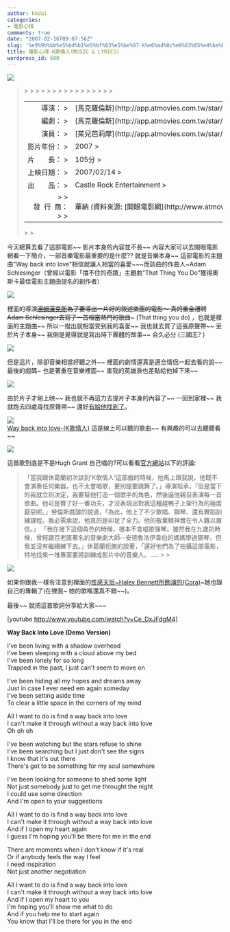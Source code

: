 ```yaml
---
author: kkdai
categories:
- 電影心得
comments: true
date: "2007-02-16T09:07:56Z"
slug: '%e9%9b%bb%e5%bd%b1%e5%bf%83%e5%be%97-k%e6%ad%8c%e6%83%85%e4%ba%bamusic-lyrics'
title: 電影心得-K歌情人(MUSIC & LYRICS)
wordpress_id: 600
---
```


![](http://photo.atmovies.com.tw/movie/poster/pl/m/pl_fmen4075876602.jpg)

<blockquote><table cellpadding="0" width="100%" border="0" cellspacing="1" class="at9" ><tbody ><tr >
> <td align="right" nowrap="true" valign="top" >導演：
> </td>
> <td width="80%" nowrap="true" valign="top" >[馬克羅倫斯](http://app.atmovies.com.tw/star/star.cfm?action=stardata&starid=sML5007514)
> </td></tr><tr >
> <td align="right" nowrap="true" valign="top" >編劇：
> </td>
> <td width="80%" nowrap="true" valign="top" >[馬克羅倫斯](http://app.atmovies.com.tw/star/star.cfm?action=stardata&starid=sML5007514)
> </td></tr><tr >
> <td align="right" nowrap="true" valign="top" >演員：
> </td>
> <td width="80%" nowrap="true" valign="top" >[茱兒芭莉摩](http://app.atmovies.com.tw/star/star.cfm?action=stardata&starid=sDB5004261)  
[休葛蘭](http://app.atmovies.com.tw/star/star.cfm?action=stardata&starid=sHG3002700)
> </td></tr><tr >
> <td align="right" nowrap="true" class="at9" valign="top" >影片年份：
> </td>
> <td class="at9" >2007
> </td></tr><tr >
> <td align="right" class="at9" valign="top" >片　　長：
> </td>
> <td class="at9" >105分
> </td></tr><tr >
> <td align="right" class="at9" valign="top" >上映日期：
> </td>
> <td class="at9" >2007/02/14
> </td></tr><tr >
> <td width="34%" align="right" class="at9" valign="top" >出　　品：
> </td>
> <td width="66%" class="at9" >Castle Rock Entertainment
> </td></tr><tr >
> <td align="right" class="at9" valign="top" >
> 
> 發  行  商：
> 
> </td>
> <td class="at9" >華納  
(資料來源: [開眼電影網](http://www.atmovies.com.tw/))
> </td></tr></tbody></table>
> 
> </blockquote>

今天總算去看了這部電影~~ 影片本身的內容並不長~~ 內容大家可以去開眼電影網看一下簡介，一部音樂電影最重要的是什麼?? 就是音樂本身~~ 這部電影的主題曲"Way back into love"相信就讓人相當的喜愛~~~而該曲的作曲人~Adam Schlesinger（曾經以電影「擋不住的奇蹟」主題曲"That Thing You Do"獲得奧斯卡最佳電影主題曲提名的創作者）

[![](http://upload.wikimedia.org/wikipedia/en/thumb/c/cb/The_Wonders_imp.jpg/175px-The_Wonders_imp.jpg)](http://en.wikipedia.org/wiki/Image:The_Wonders_imp.jpg)

裡面的導演~~[湯姆漢克斯](http://www.starblvd.com/cgi-bin/starsub?district=WesternMen&community=Tom_Hanks)為了要導出一片好的敘述樂團的電影～ 真的重金禮聘Adam Schlesinger去寫了一首相當熱門的歌曲~~~ (That thing you do) ，也就是裡面的主題曲~~ 所以一撥出就相當受到我的喜愛~~ 我也就去買了這張原聲帶~~ 至於片子本身~~ 我倒是覺得就是寫出時下團體的故事~~ 合久必分 (三國志? )

![](http://stars.udn.com/star/StarsContent/Content11304/013.jpg)

但是這片，除卻音樂相當好聽之外~~ 裡面的劇情還真是適合情侶一起去看的說~~ 最後的戲碼~ 也是著重在音樂裡面~~ 害我的英雄淚也差點給他掉下來~~

![](http://stars.udn.com/star/StarsContent/Content11304/006.jpg)

由於片子才剛上映~~ 我也就不再這力去提片子本身的內容了~~ 一回到家裡~~ 我就跑去四處尋找原聲帶~~ 還好[有給他找到了](http://www.books.com.tw/exep/cdfile.php?item=0020116255)。

[![](http://myvlog.im.tv/music/musicon.gif)  
Way back into love-(K歌情人)](http://www.im.tv/VLOG/Personal/32123/1124495) 這是線上可以聽的歌曲~~ 有興趣的可以去聽聽看~~ 

![](http://stars.udn.com/star/StarsContent/Content11304/010.jpg)

這首歌到底是不是Hugh Grant 自己唱的?可以看看[官方網站](http://wwws.tw.warnerbros.com/musicandlyrics/about.html)以下的評論:

<blockquote>「當我跟休葛蘭初次談到'K歌情人'這部戲的時候，他馬上跟我說，他既不會演奏任何樂器，也不太會唱歌，更別提要跳舞了。」導演坦承，「但是當下的我就立刻決定，我要幫他打造一個歌手的角色，然後逼他親自表演每一首歌曲。他可是費了好一番功夫，才沒表現出對我這種趕鴨子上架行為的極度厭惡呢。」勞倫斯戲謔的說道，「為此，他上了不少歌唱、鋼琴、還有舞蹈訓練課程。我必需承認，他真的是卯足了全力。他的敬業精神實在令人難以置信。」  
「我在接下這個角色的時候，根本不會唱歌彈琴。雖然我在九歲的時候，曾經跟百老匯著名的音樂劇大師--安德魯洛伊韋伯的媽媽學過鋼琴，但我並沒有繼續練下去。」休葛蘭扼腕的說著，「還好他們為了拍攝這部電影，特地找來一堆專家要將訓練成影片中的音樂人。.....
> 
> </blockquote>

![](http://stars.udn.com/star/StarsContent/Content11304/008.jpg)

如果你跟我一樣有注意到裡面的[性感天后~Haley Bennett所飾演的(Cora)](http://uk.imdb.com/name/nm2247245/)~她也錄自己的專輯了(在裡面~ 她的歌喉還真不錯~~)。

最後~~ 就把這首歌詞分享給大家~~~





[youtube http://www.youtube.com/watch?v=Ce_DxJFdgM4]



**Way Back Into Love (Demo Version)**

I've been living with a shadow overhead  
I've been sleeping with a cloud above my bed  
I've been lonely for so long  
Trapped in the past, I just can't seem to move on  
  
I've been hiding all my hopes and dreams away  
Just in case I ever need em again someday  
I've been setting aside time  
To clear a little space in the corners of my mind  
  
All I want to do is find a way back into love  
I can't make it through without a way back into love  
Oh oh oh  
  
I've been watching but the stars refuse to shine  
I've been searching but I just don't see the signs  
I know that it's out there  
There's got to be something for my soul somewhere  
  
I've been looking for someone to shed some light  
Not just somebody just to get me throught the night  
I could use some direction  
And I'm open to your suggestions  
  
All I want to do is find a way back into love  
I can't make it through without a way back into love  
And if I open my heart again  
I guess I'm hoping you'll be there for me in the end  
  
There are moments when I don't know if it's real  
Or if anybody feels the way I feel  
I need inspiration  
Not just another negotiation  
  
All I want to do is find a way back into love  
I can't make it through without a way back into love  
And if I open my heart to you  
I'm hoping you'll show me what to do  
And if you help me to start again  
You know that I'll be there for you in the end
</td></tr></tbody></table>
